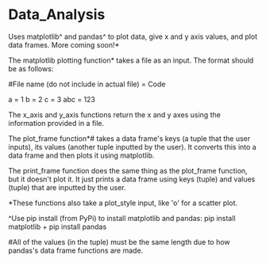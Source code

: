 # Data_Analysis
Uses matplotlib^ and pandas^ to plot data, give x and y axis values, and plot data frames. More coming soon!*


The matplotlib plotting function* takes a file as an input. The format should be as follows:

#File name (do not include in actual file) = Code

a = 1
b = 2
c = 3
abc = 123


The x_axis and y_axis functions return the x and y axes using the information provided in a file.

The plot_frame function*# takes a data frame's keys (a tuple that the user inputs), its values (another tuple inputted by the user). It converts this into a data frame and then plots it using matplotlib.

The print_frame function does the same thing as the plot_frame function, but it doesn't plot it. It just prints a data frame using keys (tuple) and values (tuple) that are inputted by the user.


*These functions also take a plot_style input, like 'o' for a scatter plot.

^Use pip install (from PyPi) to install matplotlib and pandas: pip install matplotlib + pip install pandas

#All of the values (in the tuple) must be the same length due to how pandas's data frame functions are made.
